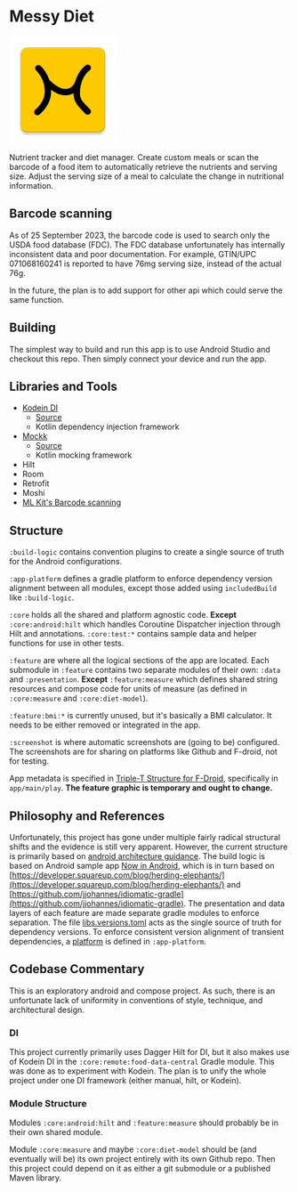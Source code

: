 # Messy Diet

![app icon](/app/src/main/res/mipmap-xxxhdpi/ic_launcher.webp)

Nutrient tracker and diet manager. Create custom meals or scan the barcode of a food item to automatically retrieve the
nutrients and serving size. Adjust the serving size of a meal to calculate the change in nutritional information.

## Barcode scanning

As of 25 September 2023, the barcode code is used to search only the USDA food database (FDC). The FDC database
unfortunately has internally inconsistent data and poor documentation. For example, GTIN/UPC 071068160241 is reported to
have 76mg serving size, instead of the actual 76g.

In the future, the plan is to add support for other api which could serve the same function.

## Building

The simplest way to build and run this app is to use Android Studio and checkout this repo. Then simply connect your
device and run the app.

## Libraries and Tools

* [Kodein DI](https://kosi-libs.org/kodein)
  * [Source](https://github.com/kosi-libs/Kodein)
  * Kotlin dependency injection framework
* [Mockk](https://mockk.io/)
  * [Source](https://github.com/mockk/mockk)
  * Kotlin mocking framework
* Hilt
* Room
* Retrofit
* Moshi
* [ML Kit's Barcode scanning](https://developers.google.com/ml-kit/vision/barcode-scanning)

## Structure

`:build-logic` contains convention plugins to create a single source of truth for the Android configurations.

`:app-platform` defines a gradle platform to enforce dependency version alignment between all modules, except those
added using `includedBuild` like `:build-logic`.

`:core` holds all the shared and platform agnostic code. **Except** `:core:android:hilt` which handles Coroutine
Dispatcher injection through Hilt and annotations. `:core:test:*` contains sample data and helper functions for use in
other tests.

`:feature` are where all the logical sections of the app are located. Each submodule in `:feature` contains two separate
modules of their own: `:data` and `:presentation`. **Except** `:feature:measure` which defines shared string resources
and compose code for units of measure (as defined in `:core:measure` and `:core:diet-model`).

`:feature:bmi:*` is currently unused, but it's basically a BMI calculator. It needs to be either removed or integrated
in the app.

`:screenshot` is where automatic screenshots are (going to be) configured. The screenshots are for sharing on platforms
like Github and F-droid, not for testing.

App metadata is specified
in [Triple-T Structure for F-Droid](https://f-droid.org/en/docs/All_About_Descriptions_Graphics_and_Screenshots/#triple-t-structure),
specifically in `app/main/play`. **The feature graphic is temporary and ought to change.**

## Philosophy and References

Unfortunately, this project has gone under multiple fairly radical structural shifts and the evidence is still very
apparent. However, the current structure is primarily based
on [android architecture guidance](https://developer.android.com/topic/architecture). The build logic is based on
Android sample app [Now in Android](https://github.com/android/nowinandroid), which is in turn based
on [https://developer.squareup.com/blog/herding-elephants/](https://developer.squareup.com/blog/herding-elephants/)
and [https://github.com/jjohannes/idiomatic-gradle](https://github.com/jjohannes/idiomatic-gradle). The presentation and
data layers of each feature are made separate gradle modules to enforce separation. The
file [libs.versions.toml](/libs.versions.toml) acts as the single source of truth for dependency versions. To enforce
consistent version alignment of transient dependencies,
a [platform](https://docs.gradle.org/current/userguide/java_platform_plugin.html#java_platform_plugin) is defined
in `:app-platform`.

## Codebase Commentary

This is an exploratory android and compose project. As such, there is an unfortunate lack of uniformity in conventions
of style, technique, and architectural design.

### DI

This project currently primarily uses Dagger Hilt for DI, but it also makes use of Kodein DI in
the `:core:remote:food-data-central` Gradle module. This was done as to experiment with Kodein. The plan is to unify the
whole project under one DI framework (either manual, hilt, or Kodein).

### Module Structure

Modules `:core:android:hilt` and `:feature:measure` should probably be in their own shared module.

Module `:core:measure` and maybe `:core:diet-model` should be (and eventually will be) its own project entirely with its
own Github repo. Then this project could depend on it as either a git submodule or a published Maven library.
